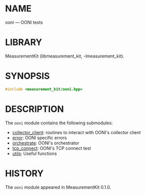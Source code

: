 # NAME
ooni &mdash; OONI tests

# LIBRARY
MeasurementKit (libmeasurement_kit, -lmeasurement_kit).

# SYNOPSIS
```C++
#include <measurement_kit/ooni.hpp>
```

# DESCRIPTION

The `ooni` module contains the following submodules:

- [collector_client](ooni/collector_client.md): routines to interact with OONI's collector client
- [error](ooni/error.md): OONI specific errors
- [orchestrate](ooni/orchestrate.md): OONI's orchestrator
- [tcp_connect](ooni/tcp_connect.md): OONI's TCP connect test
- [utils](ooni/utils.md): Useful functions

# HISTORY

The `ooni` module appeared in MeasurementKit 0.1.0.
